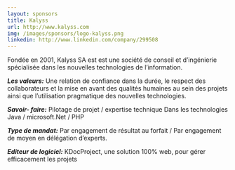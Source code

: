 ```yaml
---
layout: sponsors
title: Kalyss
url: http://www.kalyss.com
img: /images/sponsors/logo-kalyss.png
linkedin: http://www.linkedin.com/company/299508
---
```


Fondée en 2001, Kalyss SA est est une société de conseil et d’ingénierie spécialisée dans les nouvelles technologies de l’information.

***Les valeurs:*** Une relation de confiance dans la durée, le respect des collaborateurs et la mise en avant des qualités humaines au sein des projets ainsi que l’utilisation pragmatique des nouvelles technologies.

***Savoir- faire:*** Pilotage de projet / expertise technique Dans les technologies Java / microsoft.Net / PHP

***Type de mandat:*** Par engagement de résultat au forfait  / Par engagement de moyen en délégation d’experts.

***Editeur de logiciel:*** KDocProject, une solution 100% web, pour gérer efficacement les projets
